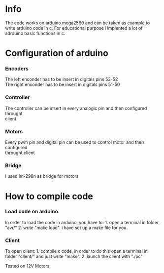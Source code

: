 # Info
The code works on arduino mega2560 and can be taken as example to write arduino code in c.
For educational purpose i implented a lot of adrduino basic functions in c.

# Configuration of arduino    

### Encoders
The left enconder has to be insert in digitals pins 53-52                       
The right enconder has to be insert in digitals pins 51-50                      

### Controller                                                                               
The controller can be insert in every analogic pin and then configured throught  
client                                                                          

### Motors                                                                                
Every pwm pin and digital pin can be used to control motor and then configured  
throught client                                                                   

### Bridge                                                                             
I used lm-298n as bridge for motors                                             

# How to compile code

### Load code on arduino
In order to load the code in arduino, you have to: 
    1. open a terminal in folder "avr/"
    2. write "make load". i have set up a make file for you.

### Client
To open client:
    1. compile c code, in order to do this open a terminal in folder "client/" and just write "make".
    2. launch the client with "./pc"

Tested on 12V Motors.


